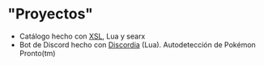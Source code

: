 # "Proyectos"
* Catálogo hecho con [XSL](https://www.w3schools.com/xml/xsl_intro.asp), Lua y searx
* Bot de Discord hecho con [Discordia](https://github.com/SinisterRectus/Discordia) (Lua). Autodetección de Pokémon Pronto(tm)
